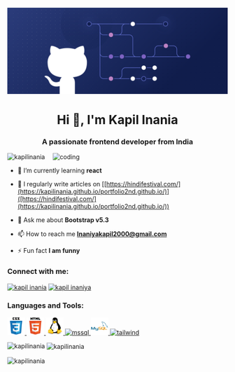 
![logo](https://github.com/kapilinania/kapilinania/blob/main/gotchas-git-github-banner-1.png)
<meta name="google-site-verification" content="apZyfCfE8kNm2ifPWFogQA_BXun_hpJ1aMauvlnoeI4" />
<h1 align="center">Hi 👋, I'm Kapil Inania</h1>
<h3 align="center">A passionate frontend developer from India</h3>
<img align="right" alt="coding" width="400" src="https://miro.medium.com/max/1360/0*7Q3yvSIv_t0ioJ-Z.gif">

<p align="left"> <img src="https://komarev.com/ghpvc/?username=kapilinania&label=Profile%20views&color=0e75b6&style=flat" alt="kapilinania" /> </p>

- 🌱 I’m currently learning **react**

- 📝 I regularly write articles on [[https://hindifestival.com/](https://kapilinania.github.io/portfolio2nd.github.io/)]([https://hindifestival.com/](https://kapilinania.github.io/portfolio2nd.github.io/))

- 💬 Ask me about **Bootstrap v5.3**

- 📫 How to reach me **Inaniyakapil2000@gmail.com**

- ⚡ Fun fact **I am funny**

<h3 align="left">Connect with me:</h3>
<p align="left">
<a href="https://linkedin.com/in/kapil inania" target="blank"><img align="center" src="https://raw.githubusercontent.com/rahuldkjain/github-profile-readme-generator/master/src/images/icons/Social/linked-in-alt.svg" alt="kapil inania" height="30" width="40" /></a>
<a href="https://www.youtube.com/c/kapil inaniya" target="blank"><img align="center" src="https://raw.githubusercontent.com/rahuldkjain/github-profile-readme-generator/master/src/images/icons/Social/youtube.svg" alt="kapil inaniya" height="30" width="40" /></a>
</p>

<h3 align="left">Languages and Tools:</h3>
<p align="left"> <a href="https://www.w3schools.com/css/" target="_blank" rel="noreferrer"> <img src="https://raw.githubusercontent.com/devicons/devicon/master/icons/css3/css3-original-wordmark.svg" alt="css3" width="40" height="40"/> </a> <a href="https://www.w3.org/html/" target="_blank" rel="noreferrer"> <img src="https://raw.githubusercontent.com/devicons/devicon/master/icons/html5/html5-original-wordmark.svg" alt="html5" width="40" height="40"/> </a> <a href="https://www.linux.org/" target="_blank" rel="noreferrer"> <img src="https://raw.githubusercontent.com/devicons/devicon/master/icons/linux/linux-original.svg" alt="linux" width="40" height="40"/> </a> <a href="https://www.microsoft.com/en-us/sql-server" target="_blank" rel="noreferrer"> <img src="https://www.svgrepo.com/show/303229/microsoft-sql-server-logo.svg" alt="mssql" width="40" height="40"/> </a> <a href="https://www.mysql.com/" target="_blank" rel="noreferrer"> <img src="https://raw.githubusercontent.com/devicons/devicon/master/icons/mysql/mysql-original-wordmark.svg" alt="mysql" width="40" height="40"/> </a> <a href="https://tailwindcss.com/" target="_blank" rel="noreferrer"> <img src="https://www.vectorlogo.zone/logos/tailwindcss/tailwindcss-icon.svg" alt="tailwind" width="40" height="40"/> </a> </p>

<p><img align="left" src="https://github-readme-stats.vercel.app/api/top-langs?username=kapilinania&show_icons=true&locale=en&layout=compact" alt="kapilinania" /></p>

<p>&nbsp;<img align="center" src="https://github-readme-stats.vercel.app/api?username=kapilinania&show_icons=true&locale=en" alt="kapilinania" /></p>

<p><img align="center" src="https://github-readme-streak-stats.herokuapp.com/?user=kapilinania&" alt="kapilinania" /></p>
